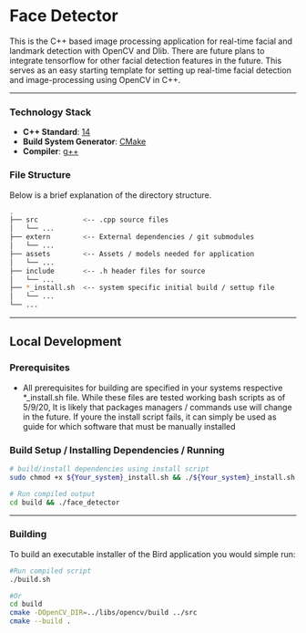 # Face Detector

This is the C++ based image processing application for real-time facial and landmark detection with OpenCV and Dlib. There are future plans to integrate tensorflow for other facial detection features in the future. This serves as an easy starting template for setting up real-time facial detection and image-processing using OpenCV in C++.

---

### Technology Stack

* **C++ Standard**: [14](https://en.cppreference.com/w/cpp/14)
* **Build System Generator**: [CMake](https://cmake.org/)
* **Compiler**: [g++](https://gcc.gnu.org/)

### File Structure
Below is a brief explanation of the directory structure.

```bash
.
├── src           <-- .cpp source files
│   └── ...         
├── extern        <-- External dependencies / git submodules
│   └── ...
├── assets        <-- Assets / models needed for application
│   └── ...
├── include       <-- .h header files for source
│   └── ...
├── *_install.sh  <-- system specific initial build / settup file
│   └── ...
└── ...
```

----

## Local Development

### Prerequisites
- All prerequisites for building are specified in your systems respective *_install.sh file. While these files are tested working bash scripts
as of 5/9/20, It is likely that packages managers / commands use will change in the future. If youre the install script fails, it can
simply be used as guide for which software that must be manually installed

### Build Setup / Installing Dependencies / Running

```bash
# build/install dependencies using install script
sudo chmod +x ${Your_system}_install.sh && ./${Your_system}_install.sh

# Run compiled output
cd build && ./face_detector
```

---

### Building
To build an executable installer of the Bird application you would simple run:
```bash
#Run compiled script
./build.sh

#Or
cd build
cmake -DOpenCV_DIR=../libs/opencv/build ../src
cmake --build .
```
